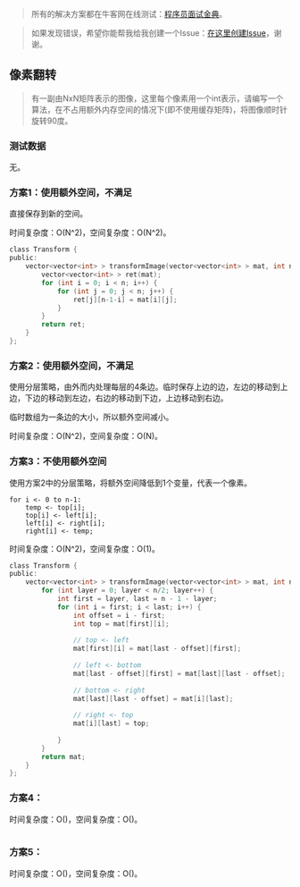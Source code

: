 > 所有的解决方案都在牛客网在线测试：[程序员面试金典](http://www.nowcoder.com/ta/cracking-the-coding-interview)。

> 如果发现错误，希望你能帮我给我创建一个Issue：[在这里创建Issue](https://github.com/Shitaibin/CC150/issues)，谢谢。

## 像素翻转

> 有一副由NxN矩阵表示的图像，这里每个像素用一个int表示，请编写一个算法，在不占用额外内存空间的情况下(即不使用缓存矩阵)，将图像顺时针旋转90度。

### 测试数据

无。

### 方案1：使用额外空间，不满足

直接保存到新的空间。

时间复杂度：O(N^2)，空间复杂度：O(N^2)。

```C
class Transform {
public:
    vector<vector<int> > transformImage(vector<vector<int> > mat, int n) {
        vector<vector<int> > ret(mat);
        for (int i = 0; i < n; i++) {
            for (int j = 0; j < n; j++) {
                ret[j][n-1-i] = mat[i][j];
            }
        }
        return ret;
    }
};
```

### 方案2：使用额外空间，不满足

使用分层策略，由外而内处理每层的4条边。临时保存上边的边，左边的移动到上边，下边的移动到左边，右边的移动到下边，上边移动到右边。

临时数组为一条边的大小，所以额外空间减小。

时间复杂度：O(N^2)，空间复杂度：O(N)。



### 方案3：不使用额外空间

使用方案2中的分层策略，将额外空间降低到1个变量，代表一个像素。

```
for i <- 0 to n-1:
	temp <- top[i];
	top[i] <- left[i];
	left[i] <- right[i];
	right[i] <- temp;
```

时间复杂度：O(N^2)，空间复杂度：O(1)。

```C
class Transform {
public:
    vector<vector<int> > transformImage(vector<vector<int> > mat, int n) {
        for (int layer = 0; layer < n/2; layer++) {
            int first = layer, last = n - 1 - layer;
            for (int i = first; i < last; i++) {
                int offset = i - first;
                int top = mat[first][i];
                
                // top <- left
                mat[first][i] = mat[last - offset][first];
                
                // left <- bottom
                mat[last - offset][first] = mat[last][last - offset];
                
                // bottom <- right
                mat[last][last - offset] = mat[i][last];
                
                // right <- top
                mat[i][last] = top;
                
            }
        }
        return mat;
    }
};
```



### 方案4：



时间复杂度：O()，空间复杂度：O()。


```C

```


### 方案5：


时间复杂度：O()，空间复杂度：O()。


```C

```
